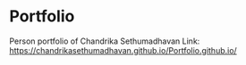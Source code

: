 # Portfolio
Person portfolio of Chandrika Sethumadhavan
Link: https://chandrikasethumadhavan.github.io/Portfolio.github.io/